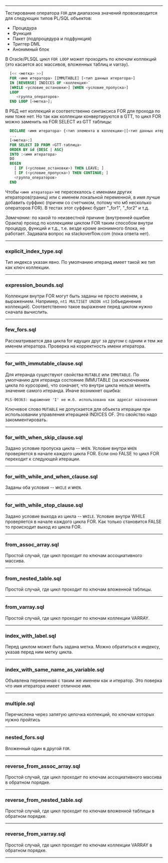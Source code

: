 --------------------------------

Тестирование оператора `FOR` для диапазона значений провоизводится для следующих типов PL/SQL объектов:

* Процедура
* Функция
* Пакет (подпроцедура и подфункция)
* Триггер DML
* Анонимный блок

В Oracle/PLSQL цикл `FOR LOOP` может проходить по *ключам* коллекций (это касается асс массивов, вложенных таблиц и varray).


```sql
  [<< <метка> >>]
  FOR <имя итератора> [IMMUTABLE] [<тип данных итератора>]
  IN [REVERSE] INDICES OF <коллекция>`
  [WHILE <условие_остановки>] [WHEN <условие_пропуска>]
  LOOP
     <группа_операторов>
  END LOOP [<метка>];
```

В РБД нет коллекций и соответственно синтаксиса FOR для прохода по ним тоже нет. Но так как коллекции конвертируются в GTT, то цикл FOR можно заменить на FOR SELECT из GTT таблицы:

```sql
  DECLARE <имя итератора> {<тип элемента в коллекции>|[<тип данных итератора>]};
  ...
  [<метка>:]
  FOR SELECT ID FROM <GTT-таблица> 
  ORDER BY id {DESC | ASC}
  INTO :<имя итератора>
  DO
  BEGIN
    [ IF (<условие_остановки>) THEN LEAVE; ]
    [ IF (<условие_пропуска>) THEN CONTINUE; ]
    <группа_операторов>
  END
```

Чтобы `<имя итератора>` не пересекалось с именами других итераторов(границ) или с именем локальной переменной, в имя лучше добавить суффикс (причем со счетчиком, потому что мб несколько операторов FOR). В тестах этот суффикс будет "_for1", "_for2" и т.д.

*Замечание:* по какой то неизвестной причине (внутренней ошибке Оракла) проход по коллекциям циклом FOR таким способом внутри процедур, функций и т.д., т.е. везде кроме анонимного блока, не работает. Задавала вопрос на stackoverflow.com (пока ответа нет).

--------------------------------

### explicit_index_type.sql

Тип индекса указан явно. По умолчанию итеранд имеет такой же тип как ключ коллекции.

--------------------------------

### expression_bounds.sql

Коллекции внутри FOR могут быть заданы не просто именем, а выражением. Например, `nt1 MULTISET UNION nt2` (объединение коллекций). Соответственно такое выражение перед циклом нужно сначала вычислить.

--------------------------------

### few_fors.sql

Рассматривается два цикла for идущих друг за другом с одним и тем же именем итератора. Проверка на корректность имени итератора.

--------------------------------

### for_with_immutable_clause.sql

Для итеранда существуют свойства `MUTABLE` или `IMMUTABLE`. По умолчанию для итеранда состояние IMMUTABLE (за исключением цикла по курсорам), что означает, что внутри цикла нельзя менять значение самого итеранда. Иначе возникнет ошибка:
```
PLS-00363: выражение 'I' не м.б. использовано как адресат назначения
```
Ключевое слово `MUTABLE` не допускается для объекта итерации при использовании управления итерацией INDICES OF. 
Это свойство надо закомментировать.

---------------------------------------------------------

### for_with_when_skip_clause.sql

Задано условие пропуска цикла -- `WHEN`. Условие внутри `WHEN` проверяется в начале каждого цикла FOR. Если оно FALSE то цикл FOR переходит к следующей итерации.

--------------------------------

### for_with_while_and_when_clause.sql

Заданы оба условия -- `WHILE` и `WHEN`.

--------------------------------

### for_with_while_stop_clause.sql

Задано условие выхода из цикла -- `WHILE`. Условие внутри WHILE проверяется в начале каждого цикла FOR. Как только становится FALSE то происходит выход из цикла FOR.

--------------------------------


### from_assoc_array.sql

Простой случай, где цикл проходит по ключам ассоциативного массива.

--------------------------------

### from_nested_table.sql

Простой случай, где цикл проходит по ключам вложенной таблицы.

--------------------------------

### from_varray.sql

Простой случай, где цикл проходит по ключам коллекции VARRAY.


--------------------------------

### index_with_label.sql

Перед циклом может быть задана метка. Можно обратиться к индексу, указав перед ним метку цикла.

--------------------------------


### index_with_same_name_as_variable.sql

Объявлена переменная с таким же именем как и итератор. Это поверка что имя итератора имеет отличное имя.

--------------------------------

### multiple.sql

Перечислена через запятую цепочка коллекций, по ключам которых нужно пройтись

----------------------------------------

### nested_fors.sql

Вложенный один в другой `FOR`.

--------------------------------

### reverse_from_assoc_array.sql

Простой случай, где цикл проходит по ключам ассоциативного массива в обратном порядке.

--------------------------------

### reverse_from_nested_table.sql

Простой случай, где цикл проходит по ключам вложенной таблицы в обратном порядке.

--------------------------------

### reverse_from_varray.sql

Простой случай, где цикл проходит по ключам коллекции VARRAY в обратном порядке.

--------------------------------

